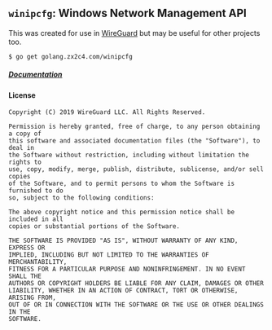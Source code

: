 ## `winipcfg`: Windows Network Management API

This was created for use in [WireGuard](https://www.wireguard.com/) but may be useful for other projects too.

```
$ go get golang.zx2c4.com/winipcfg
```

##### [Documentation](https://godoc.org/golang.zx2c4.com/winipcfg)

#### License

    Copyright (C) 2019 WireGuard LLC. All Rights Reserved.

    Permission is hereby granted, free of charge, to any person obtaining a copy of
    this software and associated documentation files (the "Software"), to deal in
    the Software without restriction, including without limitation the rights to
    use, copy, modify, merge, publish, distribute, sublicense, and/or sell copies
    of the Software, and to permit persons to whom the Software is furnished to do
    so, subject to the following conditions:

    The above copyright notice and this permission notice shall be included in all
    copies or substantial portions of the Software.

    THE SOFTWARE IS PROVIDED "AS IS", WITHOUT WARRANTY OF ANY KIND, EXPRESS OR
    IMPLIED, INCLUDING BUT NOT LIMITED TO THE WARRANTIES OF MERCHANTABILITY,
    FITNESS FOR A PARTICULAR PURPOSE AND NONINFRINGEMENT. IN NO EVENT SHALL THE
    AUTHORS OR COPYRIGHT HOLDERS BE LIABLE FOR ANY CLAIM, DAMAGES OR OTHER
    LIABILITY, WHETHER IN AN ACTION OF CONTRACT, TORT OR OTHERWISE, ARISING FROM,
    OUT OF OR IN CONNECTION WITH THE SOFTWARE OR THE USE OR OTHER DEALINGS IN THE
    SOFTWARE.
